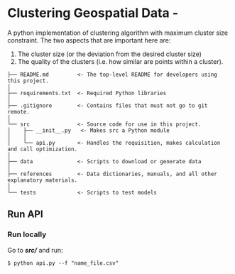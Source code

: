 # Clustering Geospatial Data - 

A python implementation of clustering algorithm with maximum cluster size constraint. The two aspects that are important here are:
1. The cluster size (or the deviation from the desired cluster size)
2. The quality of the clusters (i.e. how similar are points within a cluster). 

```
├── README.md         <- The top-level README for developers using this project.
│
├── requirements.txt  <- Required Python libraries
│
├── .gitignore        <- Contains files that must not go to git remote.
│
└── src               <- Source code for use in this project.
│    ├── __init__.py   <- Makes src a Python module
│    │
│    └── api.py       <- Handles the requisition, makes calculation and call optimization.
│    
├── data              <- Scripts to download or generate data
│
├── references        <- Data dictionaries, manuals, and all other explanatory materials.
│
└── tests             <- Scripts to test models 

```

## Run API

### Run locally

Go to ***src/*** and run:
```
$ python api.py --f "name_file.csv"
```

